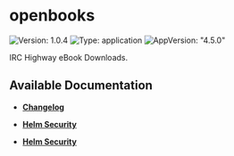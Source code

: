 # openbooks

![Version: 1.0.4](https://img.shields.io/badge/Version-1.0.4-informational?style=flat-square) ![Type: application](https://img.shields.io/badge/Type-application-informational?style=flat-square) ![AppVersion: "4.5.0"](https://img.shields.io/badge/AppVersion-"4.5.0"-informational?style=flat-square)

IRC Highway eBook Downloads.

## Available Documentation

- [**Changelog**](CHANGELOG)

- [**Helm Security**](container-security)

- [**Helm Security**](helm-security)


